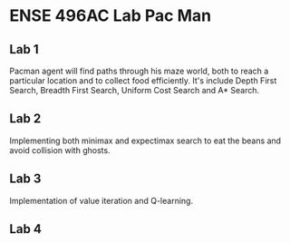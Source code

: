 # ENSE 496AC Lab Pac Man
 
## Lab 1

Pacman agent will find paths through his maze world, both to reach a particular location and to collect food efficiently.
It's include Depth First Search, Breadth First Search, Uniform Cost Search and A* Search.

## Lab 2

Implementing both minimax and expectimax search to eat the beans and avoid collision with ghosts.

## Lab 3

Implementation of value iteration and Q-learning. 

## Lab 4

